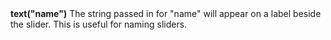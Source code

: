 <a name="text_slider"><h3 style="padding-top: 40px; margin-top: 40px;"></h3></a>
**text("name")** The string passed in for "name" will appear on a label beside the slider. This is useful for naming sliders.  

<!--UPDATE WIDGET_IN_CSOUND
    SIdent sprintf "text(\"TextOff %f\") ", rnd(100)
    SIdentifier strcat SIdentifier, SIdent
-->